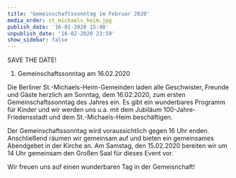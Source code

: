 ```yaml
---
title: 'Gemeinschaftssonntag im Februar 2020'
media_order: st_michaels_heim.jpg
publish_date: '16-01-2020 15:40'
unpublish_date: '16-02-2020 23:59'
show_sidebar: false
---
```


SAVE THE DATE!
1. Gemeinschaftssonntag am 16.02.2020

Die Berliner St.-Michaels-Heim-Gemeinden laden alle Geschwister, Freunde und Gäste herzlich am Sonntag, dem 16.02.2020, zum ersten Gemeinschaftssonntag des Jahres ein. Es gibt ein wunderbares Programm für Kinder und wir werden uns u.a. mit dem Jubiläum 100-Jahre-Friedensstadt und dem St.-Michaels-Heim beschäftigen.

Der Gemeinschaftssonntag wird voraussichtlich gegen 16 Uhr enden. Anschließend räumen wir gemeinsam auf und bieten ein gemeinsames Abendgebet in der Kirche an. Am Samstag, den 15.02.2020 bereiten wir um 14 Uhr gemeinsam den Großen Saal für dieses Event vor.

Wir freuen uns auf einen wunderbaren Tag in der Gemeisnchaft!